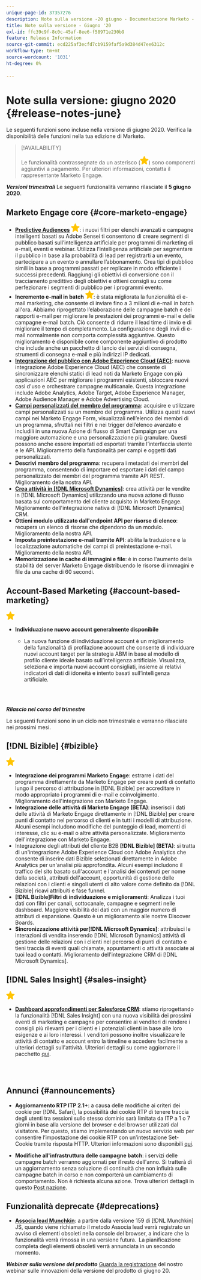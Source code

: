 ```yaml
---
unique-page-id: 37357276
description: Note sulla versione -20 giugno - Documentazione Marketo - Documentazione del prodotto
title: Note sulla versione - Giugno '20
exl-id: ffc39c9f-8c0c-45af-8ee6-f58971e230b9
feature: Release Information
source-git-commit: ecd225af3ecfd7cb9159faf5a9d384d47ee6312c
workflow-type: tm+mt
source-wordcount: '1031'
ht-degree: 0%

---
```


# Note sulla versione: giugno 2020 {#release-notes-june}

Le seguenti funzioni sono incluse nella versione di giugno 2020. Verifica la disponibilità delle funzioni nella tua edizione di Marketo.

>[!AVAILABILITY]
>
>Le funzionalità contrassegnate da un asterisco (![](assets/yellow-star.png)) sono componenti aggiuntivi a pagamento. Per ulteriori informazioni, contatta il rappresentante Marketo Engage.

**_Versioni trimestrali_** Le seguenti funzionalità verranno rilasciate il **5 giugno 2020**.

## Marketo Engage core {#core-marketo-engage}

* **[Predictive Audiences](https://experienceleague.adobe.com/docs/marketo/sky/predictive-audiences/getting-started-with-predictive-audiences.html?lang=en#predictive-audiences)** ![(star)](assets/yellow-star.png): i nuovi filtri per elenchi avanzati e campagne intelligenti basati su Adobe Sensei ti consentono di creare segmenti di pubblico basati sull’intelligenza artificiale per programmi di marketing di e-mail, eventi e webinar. Utilizza l’intelligenza artificiale per segmentare il pubblico in base alla probabilità di lead per registrarti a un evento, partecipare a un evento o annullare l’abbonamento. Crea tipi di pubblico simili in base a programmi passati per replicare in modo efficiente i successi precedenti. Raggiungi gli obiettivi di conversione con il tracciamento predittivo degli obiettivi e ottieni consigli su come perfezionare i segmenti di pubblico per i programmi evento.
* **Incremento e-mail in batch** ![(stella)](assets/yellow-star.png): è stata migliorata la funzionalità di e-mail marketing, che consente di inviare fino a 3 milioni di e-mail in batch all&#39;ora. Abbiamo riprogettato l’elaborazione delle campagne batch e dei rapporti e-mail per migliorare le prestazioni dei programmi e-mail e delle campagne e-mail batch. Ciò consente di ridurre il lead time di invio e di migliorare il tempo di completamento. La configurazione degli invii di e-mail normalmente non comporta complessità aggiuntive. Questo miglioramento è disponibile come componente aggiuntivo di prodotto che include anche un pacchetto di lancio dei servizi di consegna, strumenti di consegna e-mail e più indirizzi IP dedicati.
* **[Integrazione del pubblico con Adobe Experience Cloud (AEC)](/help/marketo/product-docs/core-marketo-concepts/smart-lists-and-static-lists/static-lists/send-a-list-to-adobe-experience-cloud.md)**: nuova integrazione Adobe Experience Cloud (AEC) che consente di sincronizzare elenchi statici di lead noti da Marketo Engage con più applicazioni AEC per migliorare i programmi esistenti, sbloccare nuovi casi d&#39;uso e orchestrare campagne multicanale. Questa integrazione include Adobe Analytics, Adobe Target, Adobe Experience Manager, Adobe Audience Manager e Adobe Advertising Cloud.
* **[Campi personalizzati del membro del programma](/help/marketo/product-docs/core-marketo-concepts/programs/working-with-programs/program-member-custom-fields.md)**: acquisire e utilizzare campi personalizzati su un membro del programma. Utilizza questi nuovi campi nei Marketo Engage Form, visualizzali nell’elenco dei membri di un programma, sfruttali nei filtri e nei trigger dell’elenco avanzato e includili in una nuova Azione di flusso di Smart Campaign per una maggiore automazione e una personalizzazione più granulare. Questi possono anche essere importati ed esportati tramite l’interfaccia utente e le API. Miglioramento della funzionalità per campi e oggetti dati personalizzati.
* **Descrivi membro del programma**: recupera i metadati dei membri del programma, consentendo di importare ed esportare i dati del campo personalizzato dei membri del programma tramite API REST. Miglioramento della nostra API.
* **[Crea attività in [!DNL Microsoft Dynamics]](/help/marketo/product-docs/core-marketo-concepts/smart-campaigns/microsoft-dynamics-flow-actions/create-task-in-microsoft.md)**: crea attività per le vendite in [!DNL Microsoft Dynamics] utilizzando una nuova azione di flusso basata sul comportamento del cliente acquisito in Marketo Engage. Miglioramento dell&#39;integrazione nativa di [!DNL Microsoft Dynamics] CRM.
* **Ottieni modulo utilizzato dall&#39;endpoint API per risorse di elenco**: recupera un elenco di risorse che dipendono da un modulo. Miglioramento della nostra API.
* **Imposta preintestazione e-mail tramite API**: abilita la traduzione e la localizzazione automatiche dei campi di preintestazione e-mail. Miglioramento della nostra API.
* **Memorizzazione in cache di immagini e file**: è in corso l&#39;aumento della stabilità del server Marketo Engage distribuendo le risorse di immagini e file da una cache di 60 secondi.

## Account-Based Marketing {#account-based-marketing}

![(stella)](assets/yellow-star.png)

* **Individuazione nuovo account generalmente disponibile**

   * La nuova funzione di individuazione account è un miglioramento della funzionalità di profilazione account che consente di individuare nuovi account target per la strategia ABM in base al modello di profilo cliente ideale basato sull’intelligenza artificiale. Visualizza, seleziona e importa nuovi account consigliati, insieme ai relativi indicatori di dati di idoneità e intento basati sull’intelligenza artificiale.

<br> 

**_Rilascio nel corso del trimestre_**

Le seguenti funzioni sono in un ciclo non trimestrale e verranno rilasciate nei prossimi mesi.

## [!DNL Bizible] {#bizible}

![(stella)](assets/yellow-star.png)

* **Integrazione dei programmi Marketo Engage**: estrarre i dati del programma direttamente da Marketo Engage per creare punti di contatto lungo il percorso di attribuzione in [!DNL Bizible] per accreditare in modo appropriato i programmi di e-mail e coinvolgimento. Miglioramento dell&#39;integrazione con Marketo Engage.
* **Integrazione delle attività di Marketo Engage (BETA)**: inserisci i dati delle attività di Marketo Engage direttamente in [!DNL Bizible] per creare punti di contatto nel percorso di clienti e in tutti i modelli di attribuzione. Alcuni esempi includono modifiche del punteggio di lead, momenti di interesse, clic su e-mail o altre attività personalizzate. Miglioramento dell&#39;integrazione con Marketo Engage.
* Integrazione degli attributi del cliente B2B **[!DNL Bizible] (BETA)**: si tratta di un&#39;integrazione Adobe Experience Cloud con Adobe Analytics che consente di inserire dati Bizible selezionati direttamente in Adobe Analytics per un&#39;analisi più approfondita. Alcuni esempi includono il traffico del sito basato sull&#39;account e l&#39;analisi dei contenuti per nome della società, attributi dell&#39;account, opportunità di gestione delle relazioni con i clienti e singoli utenti di alto valore come definito da [!DNL Bizible] ricavi attribuiti e fase funnel.
* **[!DNL Bizible]Filtri di individuazione e miglioramenti**: Analizza i tuoi dati con filtri per canali, sottocanale, campagne e segmenti nelle dashboard. Maggiore visibilità dei dati con un maggior numero di attributi di espansione. Questo è un miglioramento alle nostre Discover Boards.
* **Sincronizzazione attività per[!DNL Microsoft Dynamics]**: attribuisci le interazioni di vendita inserendo [!DNL Microsoft Dynamics] attività di gestione delle relazioni con i clienti nel percorso di punti di contatto e tieni traccia di eventi quali chiamate, appuntamenti o attività associate ai tuoi lead o contatti. Miglioramento dell&#39;integrazione CRM di [!DNL Microsoft Dynamics].

## [!DNL Sales Insight] {#sales-insight}

![(stella)](assets/yellow-star.png)

* **[Dashboard approfondimenti per Salesforce CRM](/help/marketo/product-docs/marketo-sales-insight/msi-for-salesforce/features/insights-dashboard-feature-overview.md)**: stiamo riprogettando la funzionalità [!DNL Sales Insight] con una nuova visibilità dei prossimi eventi di marketing e campagne per consentire ai venditori di rendere i consigli più rilevanti per i clienti e i potenziali clienti in base alle loro esigenze e ai loro interessi. I venditori possono inoltre visualizzare le attività di contatto e account entro la timeline e accedere facilmente a ulteriori dettagli sull&#39;attività. Ulteriori dettagli su come aggiornare il pacchetto [qui](/help/marketo/product-docs/marketo-sales-insight/msi-for-salesforce/configuration/configuration-for-existing-customers.md).

<br> 

## Annunci {#announcements}

* **Aggiornamento RTP ITP 2.1+**: a causa delle modifiche ai criteri dei cookie per [!DNL Safari], la possibilità dei cookie RTP di tenere traccia degli utenti tra sessioni sullo stesso dominio sarà limitata da ITP a 1 o 7 giorni in base alla versione del browser e del browser utilizzati dal visitatore. Per questo, stiamo implementando un nuovo servizio web per consentire l’impostazione dei cookie RTP con un’intestazione Set-Cookie tramite risposta HTTP. Ulteriori informazioni sono disponibili [qui](https://nation.marketo.com/t5/Knowledgebase/Browser-Cookie-Updates-How-Marketo-RTP-Is-Affected/ta-p/299603).

* **Modifiche all&#39;infrastruttura delle campagne batch**: i servizi delle campagne batch verranno aggiornati per il resto dell&#39;anno. Si tratterà di un aggiornamento senza soluzione di continuità che non influirà sulle campagne batch in corso e non comporterà un cambiamento di comportamento. Non è richiesta alcuna azione. Trova ulteriori dettagli in questo [Post nazione](https://nation.marketo.com/t5/Product-Documents/Batch-Campaign-Processing-Infrastructure-Update/ta-p/301374).

## Funzionalità deprecate {#deprecations}

* **[Associa lead Munchkin](https://developers.marketo.com/blog/deprecation-of-munchkin-associate-lead-method/)**: a partire dalla versione 159 di [!DNL Munchkin] JS, quando viene richiamato il metodo Associa lead verrà registrato un avviso di elementi obsoleti nella console del browser, a indicare che la funzionalità verrà rimossa in una versione futura.  La pianificazione completa degli elementi obsoleti verrà annunciata in un secondo momento.

**_Webinar sulla versione del prodotto_** [Guarda la registrazione](https://engage.marketo.com/June-Release-2020-On-Demand.html) del nostro webinar sulle innovazioni della versione del prodotto di giugno 20.
